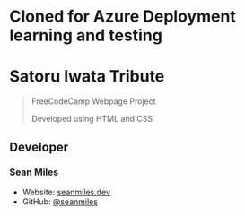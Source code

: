 # Cloned for Azure Deployment learning and testing

# Satoru Iwata Tribute
> FreeCodeCamp Webpage Project
> 
> Developed using HTML and CSS

## Developer
### Sean Miles
- Website: [seanmiles.dev](https://seanmiles.dev)
- GitHub: [@seanmiles](https://github.com/seanmiles)
